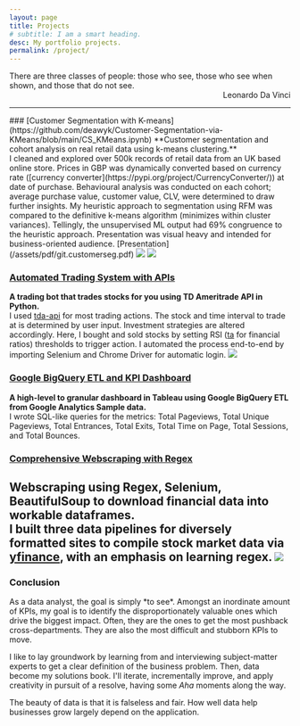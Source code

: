 ```yaml
---
layout: page
title: Projects
# subtitle: I am a smart heading.
desc: My portfolio projects.
permalink: /project/
---
```


<div class="pretty-links">

    
<div class="lead lead-about">There are three classes of people: those who see, those who see when shown, and those that do not see.<br>
<div style="text-align: right"> Leonardo Da Vinci
<div style="text-align: left">
    
<!-- {::nomarkdown} 
<figure class="site-profile">
    <img src="{{ site.baseurl }}/assets/img/profile.png">
</figure>
{:/} -->

---
<div>
### [Customer Segmentation with K-means](https://github.com/deawyk/Customer-Segmentation-via-KMeans/blob/main/CS_KMeans.ipynb)
**Customer segmentation and cohort analysis on real retail data using k-means clustering.**<br>
I cleaned and explored over 500k records of retail data from an UK based online store. Prices in GBP was dynamically converted based on currency rate ([currency converter](https://pypi.org/project/CurrencyConverter/)) at date of purchase. Behavioural analysis was conducted on each cohort; average purchase value, customer value, CLV, were determined to draw further insights. My heuristic approach to segmentation using RFM was compared to the definitive k-means algorithm (minimizes within cluster variances). Tellingly, the unsupervised ML output had 69% congruence to the heuristic approach. Presentation was visual heavy and intended for business-oriented audience.
<i class='fa fa-file-text'></i>[Presentation](/assets/pdf/git.customerseg.pdf)
<img src="{{ site.baseurl }}/assets/img/git.cs1.png">
<img src="{{ site.baseurl }}/assets/img/git.cs2.png">
    
### [Automated Trading System with APIs](https://github.com/deawyk/Automated-Trading-System-via-APIs/blob/main/automated%20trading%20tda%20api.py)
**A trading bot that trades stocks for you using TD Ameritrade API in Python.**<br>
I used [tda-api](https://pypi.org/project/tda-api/) for most trading actions. The stock and time interval to trade at is determined by user input. Investment strategies are altered accordingly. Here, I bought and sold stocks by setting RSI ([ta](https://technical-analysis-library-in-python.readthedocs.io/en/latest/) for financial ratios) thresholds to trigger action. I automated the process end-to-end by importing Selenium and Chrome Driver for automatic login.
<img src="{{ site.baseurl }}/assets/img/git.tb1.png">

### [Google BigQuery ETL and KPI Dashboard](https://github.com/deawyk/Google-Analytics-KPIs-via-Google-BigQuery/blob/main/BigQuery%20Script.sql)
**A high-level to granular dashboard in Tableau using Google BigQuery ETL from Google Analytics Sample data.**<br>
I wrote SQL-like queries for the metrics: Total Pageviews, Total Unique Pageviews, Total Entrances, Total Exits, Total Time on Page, Total Sessions, and Total Bounces.
    
### [Comprehensive Webscraping with Regex](https://github.com/deawyk/Webscraping-Three-Ways/blob/main/pipeline.py)
**Webscraping using Regex, Selenium, BeautifulSoup to download financial data into workable dataframes.**<br>
I built three data pipelines for diversely formatted sites to compile stock market data via [yfinance](https://pypi.org/project/yfinance/), with an emphasis on learning regex.
<img src="{{ site.baseurl }}/assets/img/git.ws2.png">
---
    
### Conclusion
<p> As a data analyst, the goal is simply *to see*. Amongst an inordinate amount of KPIs, my goal is to identify the disproportionately valuable ones which drive the biggest impact. Often, they are the ones to get the most pushback cross-departments. They are also the most difficult and stubborn KPIs to move.<br>
    
I like to lay groundwork by learning from and interviewing subject-matter experts to get a clear definition of the business problem. Then, data become my solutions book. I'll iterate, incrementally improve, and apply creativity in pursuit of a resolve, having some _Aha_ moments along the way.<br>
    
The beauty of data is that it is falseless and fair. How well data help businesses grow largely depend on the application.</p>

